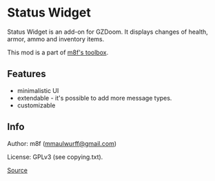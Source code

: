 # Status Widget

Status Widget is an add-on for GZDoom. It displays changes of health, armor,
ammo and inventory items.

This mod is a part of [m8f's toolbox](https://mmaulwurff.github.io/pages/toolbox).

## Features

- minimalistic UI
- extendable - it's possible to add more message types.
- customizable

## Info

Author: m8f (mmaulwurff@gmail.com)

License: GPLv3 (see copying.txt).

[Source](https://github.com/mmaulwurff/status-widget/)

